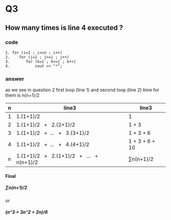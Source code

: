 # Q3

## How many times is line 4 executed ?

### code

```
1. for (i=1 ; i<=n ; i++)
2.    for (j=1 ; j<=i ; j++)
3.       for (k=1 ; k<=j ; k++)
4.           cout << "*";

```

### answer

as we see in question 2 first loop (line 1) and second loop (line 2) time for them is n(n+1)/2

| n   | line3                                                                            | line3          |
| --- | -------------------------------------------------------------------------------- | -------------- |
| 1   | 1.(1+1)/2                                                                        | 1              |
| 2   | 1.(1+1)/2 &nbsp; + &nbsp; 2.(2+1)/2                                              | 1 + 3          |
| 3   | 1.(1+1)/2 &nbsp; + &nbsp;... &nbsp; + &nbsp; 3.(3+1)/2                           | 1 + 3 + 6      |
| 4   | 1.(1+1)/2 &nbsp; + &nbsp;... &nbsp; + &nbsp; 4.(4+1)/2                           | 1 + 3 + 6 + 10 |
| n   | 1.(1+1)/2 &nbsp; + &nbsp; 2.(1+1)/2 &nbsp; + &nbsp; ... &nbsp; + &nbsp; n(n+1)/2 | ∑n(n+1)/2      |

#### Final

##### ∑n(n+1)/2

or

##### (n^3 + 3n^2 + 2n)/6
